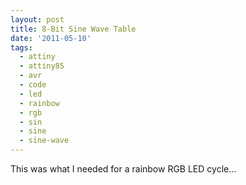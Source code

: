 ```yaml
---
layout: post
title: 8-Bit Sine Wave Table
date: '2011-05-10'
tags:
  - attiny
  - attiny85
  - avr
  - code
  - led
  - rainbow
  - rgb
  - sin
  - sine
  - sine-wave
---
```


This was what I needed for a rainbow RGB LED cycle...

<Gist id="965900" file="sine.c" />
